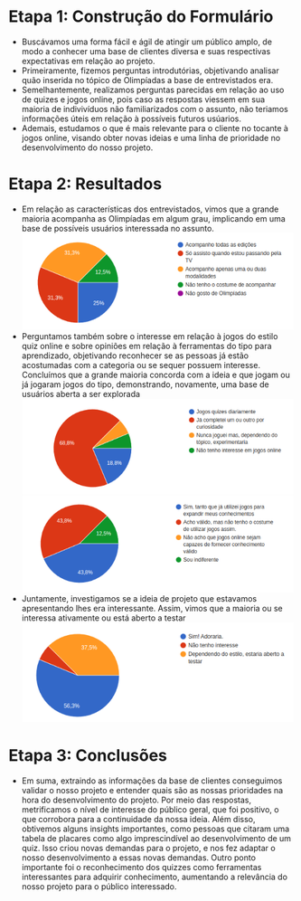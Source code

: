 # Etapa 1: Construção do Formulário
- Buscávamos uma forma fácil e ágil de atingir um público amplo, de modo a conhecer uma base de clientes diversa e suas respectivas expectativas em relação ao projeto.
- Primeiramente, fizemos perguntas introdutórias, objetivando analisar quão inserida no tópico de Olimpíadas a base de entrevistados era. 
- Semelhantemente, realizamos perguntas parecidas em relação ao uso de quizes e jogos online, pois caso as respostas
viessem em sua maioria de indivivíduos não familiarizados com o assunto, não teriamos informações úteis em relação à possíveis futuros usúarios.
- Ademais, estudamos o que é mais relevante para o cliente no tocante à jogos online, visando obter novas ideias e uma linha de prioridade no desenvolvimento do nosso projeto.
# Etapa 2: Resultados
- Em relação as características dos entrevistados, vimos que a grande maioria acompanha as Olimpíadas em algum grau, implicando em uma base de possíveis usuários interessada no assunto.
![](https://github.com/pedropiin/olympiquiz/blob/main/assets-md/watch-pizza.png?raw=true)
- Perguntamos também sobre o interesse em relação à jogos do estilo quiz online e sobre opiniões em relação à ferramentas do tipo para aprendizado, objetivando reconhecer se as pessoas já estão acostumadas com a categoria ou se sequer possuem interesse. Concluímos que a grande maioria concorda com a ideia e que jogam ou já jogaram jogos do tipo, demonstrando, novamente, uma base de usuários aberta a ser explorada
![](https://github.com/pedropiin/olympiquiz/blob/main/assets-md/played-pizza.png?raw=true)
![](https://github.com/pedropiin/olympiquiz/blob/main/assets-md/knowledge-pizza.png?raw=true)
- Juntamente, investigamos se a ideia de projeto que estavamos apresentando lhes era interessante. Assim, vimos que a maioria ou se interessa ativamente ou está aberto a testar
![](https://github.com/pedropiin/olympiquiz/blob/main/assets-md/interest-pizza.png?raw=true)
# Etapa 3: Conclusões
- Em suma, extraindo as informações da base de clientes conseguimos validar o nosso projeto e entender quais são as nossas prioridades na hora do desenvolvimento do projeto. Por meio das respostas, metrificamos o nível de interesse do público geral, que foi positivo, o que corrobora para a continuidade da nossa ideia. Além disso, obtivemos alguns insights importantes, como pessoas que citaram uma tabela de placares como algo imprescindível ao desenvolvimento de um quiz. Isso criou novas demandas para o projeto, e nos fez adaptar o nosso desenvolvimento a essas novas demandas. Outro ponto importante foi o reconhecimento dos quizzes como ferramentas interessantes para adquirir conhecimento, aumentando a relevância do nosso projeto para o público interessado.
